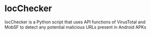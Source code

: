 # IocChecker
IocChecker is a Python script that uses API functions of VirusTotal and MobSF to detect any potential malicious URLs present in Android APKs
